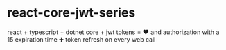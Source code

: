 # react-core-jwt-series

react + typescript + dotnet core + jwt tokens = ❤ and authorization with a 15 expiration time ➕ token refresh on every web call
